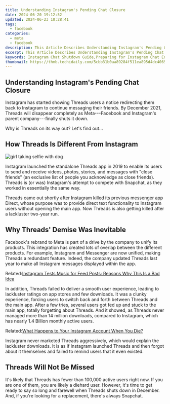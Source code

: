 ```yaml
---
title: Understanding Instagram's Pending Chat Closure
date: 2024-06-20 19:12:52
updated: 2024-06-23 10:28:41
tags:
  - facebook
categories:
  - meta
  - facebook
description: This Article Describes Understanding Instagram's Pending Chat Closure
excerpt: This Article Describes Understanding Instagram's Pending Chat Closure
keywords: Instagram Chat Shutdown Guide,Preparing for Instagram Chat End,Adapting to No More Instagram DMs,Navigating Post-Instagram Direct Messaging,Securing Account on Closed Instagram Chats,Protecting Your Instagram Conversations,Strategies for Abandoned Instagram DMs
thumbnail: https://thmb.techidaily.com/5cbb31b0aa89284f511ea895d4dc406591717af976dec90561d5751a6efa2298.jpg
---
```


## Understanding Instagram's Pending Chat Closure

 Instagram has started showing Threads users a notice redirecting them back to Instagram to continue messaging their friends. By December 2021, Threads will disappear completely as Meta---Facebook and Instagram's parent company---finally shuts it down.

Why is Threads on its way out? Let's find out...

## How Threads Is Different From Instagram

![girl taking selfie with dog](https://static1.makeuseofimages.com/wordpress/wp-content/uploads/2021/11/instagram-selfie.jpg)

 Instagram launched the standalone Threads app in 2019 to enable its users to send and receive videos, photos, stories, and messages with "close friends" (an exclusive list of people you acknowledge as close friends). Threads is (or was) Instagram's attempt to compete with Snapchat, as they worked in essentially the same way.

 Threads came out shortly after Instagram killed its previous messenger app Direct, whose purpose was to provide direct text functionality to Instagram users without opening the main app. Now Threads is also getting killed after a lackluster two-year run.

## Why Threads' Demise Was Inevitable

 Facebook's rebrand to Meta is part of a drive by the company to unify its products. This integration has created lots of overlap between the different products. For example, Instagram and Messenger are now unified, making Threads a redundant feature. Indeed, the company updated Threads last year to make all Instagram messages displayed within the app.

 Related:[Instagram Tests Music for Feed Posts: Reasons Why This Is a Bad Idea](https://www.makeuseof.com/instagram-tests-music-feed-posts-bad-idea-reasons/)

 In addition, Threads failed to deliver a smooth user experience, leading to lackluster ratings on app stores and few downloads. It was a clunky experience, forcing users to switch back and forth between Threads and the main app. After a few tries, several users got fed up and stuck to the main app, totally forgetting about Threads. And it showed, as Threads never managed more than 14 million downloads, compared to Instagram, which has nearly 1.4 Billion monthly active users.

 Related:[What Happens to Your Instagram Account When You Die?](https://www.makeuseof.com/what-happens-to-instagram-when-you-die/)

 Instagram never marketed Threads aggressively, which would explain the lackluster downloads. It is as if Instagram launched Threads and then forgot about it themselves and failed to remind users that it even existed.

## Threads Will Not Be Missed

 It's likely that Threads has fewer than 100,000 active users right now. If you are one of them, you are likely a diehard user. However, it's time to get ready to say so long and farewell when Threads shuts down in December. And, if you're looking for a replacement, there's always Snapchat.


<ins class="adsbygoogle"
     style="display:block"
     data-ad-format="autorelaxed"
     data-ad-client="ca-pub-7571918770474297"
     data-ad-slot="1223367746"></ins>



<ins class="adsbygoogle"
     style="display:block"
     data-ad-client="ca-pub-7571918770474297"
     data-ad-slot="8358498916"
     data-ad-format="auto"
     data-full-width-responsive="true"></ins>
